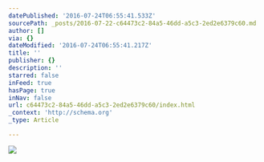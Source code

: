```yaml
---
datePublished: '2016-07-24T06:55:41.533Z'
sourcePath: _posts/2016-07-22-c64473c2-84a5-46dd-a5c3-2ed2e6379c60.md
author: []
via: {}
dateModified: '2016-07-24T06:55:41.217Z'
title: ''
publisher: {}
description: ''
starred: false
inFeed: true
hasPage: true
inNav: false
url: c64473c2-84a5-46dd-a5c3-2ed2e6379c60/index.html
_context: 'http://schema.org'
_type: Article

---
```

![](https://the-grid-user-content.s3-us-west-2.amazonaws.com/cac07cdb-5da3-438d-85c8-1583a6d0eb63.jpg)